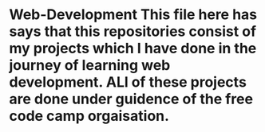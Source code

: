 # Web-Development This file here has says that this repositories consist of my projects which I have done in the journey of learning web development. ALl of these projects are done under guidence of the free code camp orgaisation. 
